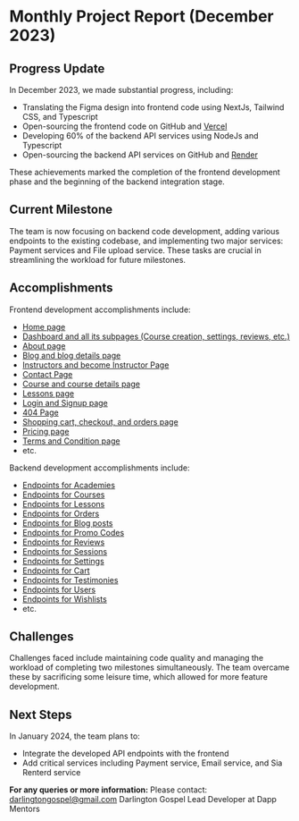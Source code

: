 # Monthly Project Report (December 2023)

## Progress Update

In December 2023, we made substantial progress, including:

- Translating the Figma design into frontend code using NextJs, Tailwind CSS, and Typescript
- Open-sourcing the frontend code on GitHub and [Vercel](https://sia-people-learn-frontend.vercel.app/)
- Developing 60% of the backend API services using NodeJs and Typescript
- Open-sourcing the backend API services on GitHub and [Render](https://sia-people-learn-backend.onrender.com)

These achievements marked the completion of the frontend development phase and the beginning of the backend integration stage.

## Current Milestone

The team is now focusing on backend code development, adding various endpoints to the existing codebase, and implementing two major services: Payment services and File upload service. These tasks are crucial in streamlining the workload for future milestones.

## Accomplishments

Frontend development accomplishments include:

- [Home page](https://github.com/Daltonic/sia_people_learn_frontend/blob/main/pages/index.tsx)
- [Dashboard and all its subpages (Course creation, settings, reviews, etc.)](https://github.com/Daltonic/sia_people_learn_frontend/tree/main/pages/(dashboard))
- [About page](https://github.com/Daltonic/sia_people_learn_frontend/blob/main/pages/about/index.tsx)
- [Blog and blog details page](https://github.com/Daltonic/sia_people_learn_frontend/blob/main/pages/blog/index.tsx) 
- [Instructors and become Instructor Page](https://github.com/Daltonic/sia_people_learn_frontend/blob/main/pages/instructor/index.tsx) 
- [Contact Page](https://github.com/Daltonic/sia_people_learn_frontend/blob/main/pages/contact/index.tsx)
- [Course and course details page](https://github.com/Daltonic/sia_people_learn_frontend/blob/main/pages/courses/index.tsx)
- [Lessons page](https://github.com/Daltonic/sia_people_learn_frontend/blob/main/pages/lessonSingle/index.tsx)
- [Login and Signup page](https://github.com/Daltonic/sia_people_learn_frontend/blob/main/pages/login/index.tsx)
- [404 Page](https://github.com/Daltonic/sia_people_learn_frontend/blob/main/pages/not-found/index.tsx)
- [Shopping cart, checkout, and orders page](https://github.com/Daltonic/sia_people_learn_frontend/blob/main/pages/shopcart/index.tsx)
- [Pricing page](https://github.com/Daltonic/sia_people_learn_frontend/blob/main/pages/pricing/index.tsx)
- [Terms and Condition page](https://github.com/Daltonic/sia_people_learn_frontend/blob/main/pages/terms/index.tsx)
- etc.

Backend development accomplishments include:

- [Endpoints for Academies](https://github.com/Daltonic/sia_people_learn_backend/blob/main/src/resources/academy/academy.controller.ts)
- [Endpoints for Courses](https://github.com/Daltonic/sia_people_learn_backend/blob/main/src/resources/course/course.controller.ts)
- [Endpoints for Lessons](https://github.com/Daltonic/sia_people_learn_backend/blob/main/src/resources/lesson/lesson.controller.ts)
- [Endpoints for Orders](https://github.com/Daltonic/sia_people_learn_backend/blob/main/src/resources/order/order.controller.ts)
- [Endpoints for Blog posts](https://github.com/Daltonic/sia_people_learn_backend/blob/main/src/resources/post/post.controller.ts)
- [Endpoints for Promo Codes](https://github.com/Daltonic/sia_people_learn_backend/blob/main/src/resources/promo/promo.controllers.ts)
- [Endpoints for Reviews](https://github.com/Daltonic/sia_people_learn_backend/blob/main/src/resources/review/review.controller.ts)
- [Endpoints for Sessions](https://github.com/Daltonic/sia_people_learn_backend/blob/main/src/resources/session/session.controller.ts)
- [Endpoints for Settings](https://github.com/Daltonic/sia_people_learn_backend/blob/main/src/resources/settings/settings.controller.ts)
- [Endpoints for Cart](https://github.com/Daltonic/sia_people_learn_backend/blob/main/src/resources/subscription/subscription.controller.ts)
- [Endpoints for Testimonies](https://github.com/Daltonic/sia_people_learn_backend/blob/main/src/resources/testimony/testimony.controller.ts)
- [Endpoints for Users](https://github.com/Daltonic/sia_people_learn_backend/blob/main/src/resources/user/user.controller.ts)
- [Endpoints for Wishlists](https://github.com/Daltonic/sia_people_learn_backend/blob/main/src/resources/wishlist/wishlist.controller.ts)
- etc.

## Challenges

Challenges faced include maintaining code quality and managing the workload of completing two milestones simultaneously. The team overcame these by sacrificing some leisure time, which allowed for more feature development.

## Next Steps

In January 2024, the team plans to:

- Integrate the developed API endpoints with the frontend
- Add critical services including Payment service, Email service, and Sia Renterd service

**For any queries or more information:**
Please contact: darlingtongospel@gmail.com
Darlington Gospel
Lead Developer at Dapp Mentors